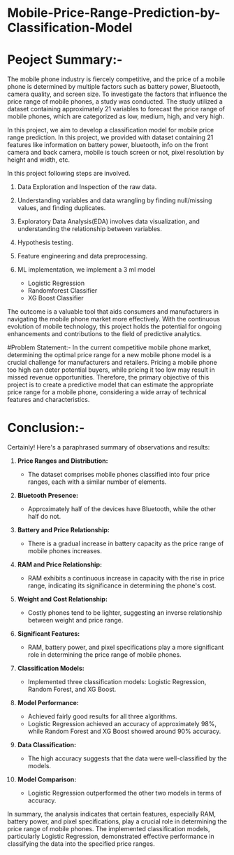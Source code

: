 # Mobile-Price-Range-Prediction-by-Classification-Model
# Peoject Summary:- 
The mobile phone industry is fiercely competitive, and the price of a mobile phone is determined by multiple factors such as battery power, Bluetooth, camera quality, and screen size. To investigate the factors that influence the price range of mobile phones, a study was conducted. The study utilized a dataset containing approximately 21 variables to forecast the price range of mobile phones, which are categorized as low, medium, high, and very high.

In this project, we aim to develop a classification model for mobile price range prediction. In this project, we provided with dataset containing 21 features like information on battery power, bluetooth, info on the front camera and back camera, mobile is touch screen or not, pixel resolution by height and width, etc.

In this project following steps are involved.
1. Data Exploration and Inspection of the raw data.
2. Understanding variables and data wrangling by finding null/missing values, and finding duplicates.
3. Exploratory Data Analysis(EDA) involves data visualization, and understanding the relationship between variables.
4. Hypothesis testing.
5. Feature engineering and data preprocessing.
6. ML implementation, we implement a 3 ml model

      *   Logistic Regression
      *   Randomforest Classifier
      *   XG Boost Classifier  

The outcome is a valuable tool that aids consumers and manufacturers in navigating the mobile phone market more effectively. With the continuous evolution of mobile technology, this project holds the potential for ongoing enhancements and contributions to the field of predictive analytics.

#Problem Statement:-
In the current competitive mobile phone market, determining the optimal price range for a new mobile phone model is a crucial challenge for manufacturers and retailers. Pricing a mobile phone too high can deter potential buyers, while pricing it too low may result in missed revenue opportunities. Therefore, the primary objective of this project is to create a predictive model that can estimate the appropriate price range for a mobile phone, considering a wide array of technical features and characteristics.

# Conclusion:-
Certainly! Here's a paraphrased summary of observations and results:

1. **Price Ranges and Distribution:**
   - The dataset comprises mobile phones classified into four price ranges, each with a similar number of elements.

2. **Bluetooth Presence:**
   - Approximately half of the devices have Bluetooth, while the other half do not.

3. **Battery and Price Relationship:**
   - There is a gradual increase in battery capacity as the price range of mobile phones increases.

4. **RAM and Price Relationship:**
   - RAM exhibits a continuous increase in capacity with the rise in price range, indicating its significance in determining the phone's cost.

5. **Weight and Cost Relationship:**
   - Costly phones tend to be lighter, suggesting an inverse relationship between weight and price range.

6. **Significant Features:**
   - RAM, battery power, and pixel specifications play a more significant role in determining the price range of mobile phones.

7. **Classification Models:**
   - Implemented three classification models: Logistic Regression, Random Forest, and XG Boost.

8. **Model Performance:**
   - Achieved fairly good results for all three algorithms.
   - Logistic Regression achieved an accuracy of approximately 98%, while Random Forest and XG Boost showed around 90% accuracy.

9. **Data Classification:**
   - The high accuracy suggests that the data were well-classified by the models.

10. **Model Comparison:**
    - Logistic Regression outperformed the other two models in terms of accuracy.

In summary, the analysis indicates that certain features, especially RAM, battery power, and pixel specifications, play a crucial role in determining the price range of mobile phones. The implemented classification models, particularly Logistic Regression, demonstrated effective performance in classifying the data into the specified price ranges.
